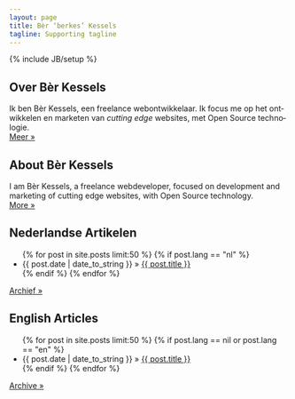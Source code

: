 ```yaml
---
layout: page
title: Bèr ‘berkes’ Kessels
tagline: Supporting tagline
---
```

{% include JB/setup %}

<div class="row">
<section class="six columns about" lang="nl">
<h2>Over Bèr Kessels</h2>
<p>
Ik ben Bèr Kessels, een freelance webontwikkelaar. Ik focus me op
het ontwikkelen en marketen van <em>cutting edge</em> websites, 
met Open Source technologie.
<br/>
<a href="over.html">Meer »</a>
</p>
</section>
<section class="six columns about" lang="en">
<h2>About Bèr Kessels</h2>
<p>
I am Bèr Kessels, a freelance webdeveloper, focused on development and
marketing of cutting edge websites, with Open Source technology.
<br/>
<a href="about.html">More »</a>
</p>
</section>
</div>
<div class="row">
<section class="six columns posts" lang="nl">
<h2>Nederlandse Artikelen</h2>
<ul class="posts">
  {% for post in site.posts limit:50 %}
    {% if post.lang == "nl" %}
      <li><span>{{ post.date | date_to_string }}</span> &raquo; <a href="{{ BASE_PATH }}{{ post.url }}">{{ post.title }}</a></li>
    {% endif %}
  {% endfor %}
</ul>
<a href="artchief.html">Archief »</a>
</section>
<section class="six columns posts" lang="en">
<h2>English Articles</h2>
<ul class="posts">
  {% for post in site.posts limit:50 %}
    {% if post.lang == nil or post.lang == "en" %}
      <li><span>{{ post.date | date_to_string }}</span> &raquo; <a href="{{ BASE_PATH }}{{ post.url }}">{{ post.title }}</a></li>
    {% endif %}
  {% endfor %}
</ul>
<a href="archive.html">Archive »</a>
</section>
</div>
